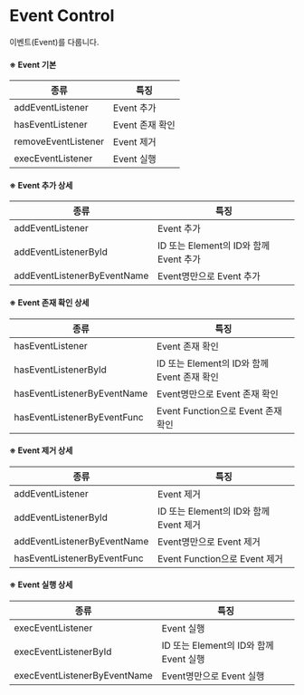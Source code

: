 # Event Control

이벤트(Event)를 다룹니다.

#### ※ Event 기본 
종류 | 특징 
-----|------
addEventListener | Event 추가
hasEventListener | Event 존재 확인
removeEventListener | Event 제거
execEventListener | Event 실행
  
#### ※ Event 추가 상세 
종류 | 특징 
-----|------
addEventListener | Event 추가
addEventListenerById | ID 또는 Element의 ID와 함께 Event 추가 
addEventListenerByEventName | Event명만으로 Event 추가

#### ※ Event 존재 확인 상세 
종류 | 특징 
-----|------
hasEventListener | Event 존재 확인
hasEventListenerById | ID 또는 Element의 ID와 함께 Event 존재 확인 
hasEventListenerByEventName | Event명만으로 Event 존재 확인
hasEventListenerByEventFunc | Event Function으로 Event 존재 확인

#### ※ Event 제거 상세 
종류 | 특징 
-----|------
addEventListener | Event 제거
addEventListenerById | ID 또는 Element의 ID와 함께 Event 제거 
addEventListenerByEventName | Event명만으로 Event 제거
hasEventListenerByEventFunc | Event Function으로 Event 제거

#### ※ Event 실행 상세 
종류 | 특징 
-----|------
execEventListener | Event 실행
execEventListenerById | ID 또는 Element의 ID와 함께 Event 실행 
execEventListenerByEventName | Event명만으로 Event 실행



